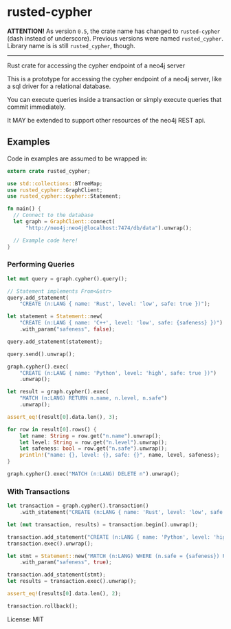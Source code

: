 # rusted-cypher

**ATTENTION!** As version `0.5`, the crate name has changed to `rusted-cypher` (dash instead of underscore).
Previous versions were named `rusted_cypher`.
Library name is is still `rusted_cypher`, though.

---

Rust crate for accessing the cypher endpoint of a neo4j server

This is a prototype for accessing the cypher endpoint of a neo4j server, like a sql
driver for a relational database.

You can execute queries inside a transaction or simply execute queries that commit immediately.

It MAY be extended to support other resources of the neo4j REST api.

## Examples

Code in examples are assumed to be wrapped in:

```rust
extern crate rusted_cypher;

use std::collections::BTreeMap;
use rusted_cypher::GraphClient;
use rusted_cypher::cypher::Statement;

fn main() {
  // Connect to the database
  let graph = GraphClient::connect(
      "http://neo4j:neo4j@localhost:7474/db/data").unwrap();

  // Example code here!
}
```

### Performing Queries

```rust
let mut query = graph.cypher().query();

// Statement implements From<&str>
query.add_statement(
    "CREATE (n:LANG { name: 'Rust', level: 'low', safe: true })");

let statement = Statement::new(
    "CREATE (n:LANG { name: 'C++', level: 'low', safe: {safeness} })")
    .with_param("safeness", false);

query.add_statement(statement);

query.send().unwrap();

graph.cypher().exec(
    "CREATE (n:LANG { name: 'Python', level: 'high', safe: true })")
    .unwrap();

let result = graph.cypher().exec(
    "MATCH (n:LANG) RETURN n.name, n.level, n.safe")
    .unwrap();

assert_eq!(result[0].data.len(), 3);

for row in result[0].rows() {
    let name: String = row.get("n.name").unwrap();
    let level: String = row.get("n.level").unwrap();
    let safeness: bool = row.get("n.safe").unwrap();
    println!("name: {}, level: {}, safe: {}", name, level, safeness);
}

graph.cypher().exec("MATCH (n:LANG) DELETE n").unwrap();
```

### With Transactions

```rust
let transaction = graph.cypher().transaction()
    .with_statement("CREATE (n:LANG { name: 'Rust', level: 'low', safe: true })");

let (mut transaction, results) = transaction.begin().unwrap();

transaction.add_statement("CREATE (n:LANG { name: 'Python', level: 'high', safe: true })");
transaction.exec().unwrap();

let stmt = Statement::new("MATCH (n:LANG) WHERE (n.safe = {safeness}) RETURN n")
    .with_param("safeness", true);

transaction.add_statement(stmt);
let results = transaction.exec().unwrap();

assert_eq!(results[0].data.len(), 2);

transaction.rollback();
```

License: MIT
